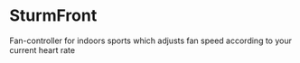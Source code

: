# SturmFront
Fan-controller for indoors sports which adjusts fan speed according to your current heart rate
